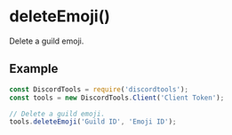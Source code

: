 # deleteEmoji()

Delete a guild emoji.

## Example

```js
const DiscordTools = require('discordtools');
const tools = new DiscordTools.Client('Client Token');

// Delete a guild emoji.
tools.deleteEmoji('Guild ID', 'Emoji ID');
```
